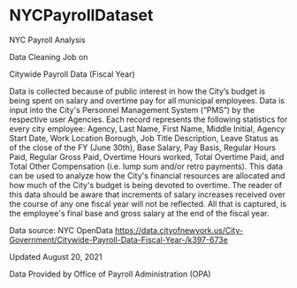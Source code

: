 # NYCPayrollDataset
NYC Payroll Analysis

Data Cleaning Job on

Citywide Payroll Data (Fiscal Year)

Data is collected because of public interest in how the City’s budget is being spent on salary and overtime pay for all municipal employees. Data is input into the City's Personnel Management System (“PMS”) by the respective user Agencies. Each record represents the following statistics for every city employee: Agency, Last Name, First Name, Middle Initial, Agency Start Date, Work Location Borough, Job Title Description, Leave Status as of the close of the FY (June 30th), Base Salary, Pay Basis, Regular Hours Paid, Regular Gross Paid, Overtime Hours worked, Total Overtime Paid, and Total Other Compensation (i.e. lump sum and/or retro payments). This data can be used to analyze how the City's financial resources are allocated and how much of the City's budget is being devoted to overtime. The reader of this data should be aware that increments of salary increases received over the course of any one fiscal year will not be reflected. All that is captured, is the employee's final base and gross salary at the end of the fiscal year.

Data source: NYC OpenData https://data.cityofnewyork.us/City-Government/Citywide-Payroll-Data-Fiscal-Year-/k397-673e

Updated August 20, 2021

Data Provided by Office of Payroll Administration (OPA)
